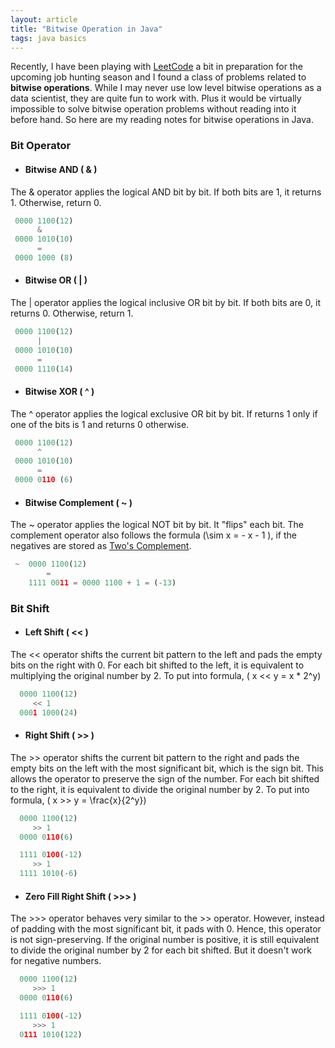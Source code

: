 ```yaml
---
layout: article
title: "Bitwise Operation in Java"
tags: java basics
---
```

Recently, I have been playing with [LeetCode](https://leetcode.com/ "") a bit in preparation for the upcoming job hunting season and I found a class of problems related to **bitwise operations**. While I may never use low level bitwise operations as a data scientist, they are quite fun to work with. Plus it would be virtually impossible to solve bitwise operation problems without reading into it before hand. So here are my reading notes for bitwise operations in Java.

<!--more-->

### Bit Operator

- #### Bitwise AND ( & ) 
The & operator applies the logical AND bit by bit. If both bits are 1, it returns 1. Otherwise, return 0.
```python
 0000 1100(12)
      &
 0000 1010(10)
      =
 0000 1000 (8)
```

- #### Bitwise OR ( | ) 
The | operator applies the logical inclusive OR bit by bit. If both bits are 0, it returns 0. Otherwise, return 1.
```python
 0000 1100(12)
      |
 0000 1010(10)
      =
 0000 1110(14)
```

- #### Bitwise XOR ( ^ )
The ^ operator applies the logical exclusive OR bit by bit. If returns 1 only if one of the bits is 1 and returns 0 otherwise.
```python
 0000 1100(12)
      ^
 0000 1010(10)
      =
 0000 0110 (6)
```

- #### Bitwise Complement ( ~ )
The ~ operator applies the logical NOT bit by bit. It "flips" each bit. The complement operator also follows the formula \(\sim x = - x - 1 \), if the negatives are stored as [Two's Complement](https://en.wikipedia.org/wiki/Two%27s_complement).
```python
 ~  0000 1100(12)   
        =
    1111 0011 = 0000 1100 + 1 = (-13)
```

### Bit Shift

- #### Left Shift ( << )
The << operator shifts the current bit pattern to the left and pads the empty bits on the right with 0. For each bit shifted to the left, it is equivalent to multiplying the original number by 2. To put into formula, \( x << y = x * 2^y\)
```python
  0000 1100(12) 
     << 1
  0001 1000(24)
```

- #### Right Shift ( >> )
The >> operator shifts the current bit pattern to the right and pads the empty bits on the left with the most significant bit, which is the sign bit. This allows the operator to preserve the sign of the number. For each bit shifted to the right, it is equivalent to divide the original number by 2. To put into formula, \( x >> y = \frac{x}{2^y}\)
```python
  0000 1100(12) 
     >> 1
  0000 0110(6)

  1111 0100(-12) 
     >> 1
  1111 1010(-6)
```

- #### Zero Fill Right Shift ( >>> )
The >>> operator behaves very similar to the >> operator. However, instead of padding with the most significant bit, it pads with 0. Hence, this operator is not sign-preserving. If the original number is positive, it is still equivalent to divide the original number by 2 for each bit shifted. But it doesn't work for negative numbers.
```python
  0000 1100(12) 
     >>> 1
  0000 0110(6)

  1111 0100(-12) 
     >>> 1
  0111 1010(122)
```